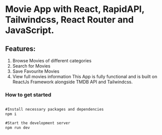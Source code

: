 # Movie App with React, RapidAPI, Tailwindcss, React Router and JavaScript.


## Features:
1. Browse Movies of different categories
2. Search for Movies
3. Save Favourite Movies
4. View full movies information
This App is fully functional and is built on ReactJs Framework alongside TMDB API and Tailwindcss.


### How to get started

```js

#Install necessary packages and dependencies
npm i

#Start the development server
npm run dev 

```
